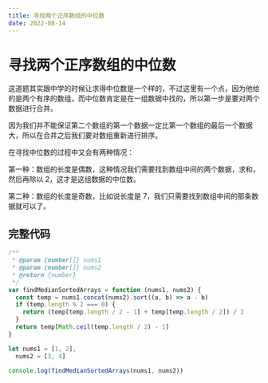 ```yaml
---
title: 寻找两个正序数组的中位数
date: 2022-08-14
---
```


# 寻找两个正序数组的中位数

这道题其实跟中学的时候让求得中位数是一个样的，不过这里有一个点，因为他给的是两个有序的数组，而中位数肯定是在一组数据中找的，所以第一步是要对两个数据进行合并。

因为我们并不能保证第二个数组的第一个数据一定比第一个数组的最后一个数据大，所以在合并之后我们要对数组重新进行排序。

在寻找中位数的过程中又会有两种情况：

第一种：数组的长度是偶数，这种情况我们需要找到数组中间的两个数据，求和，然后再除以 2，这才是这组数据的中位数。

第二种：数组的长度是奇数，比如说长度是 7，我们只需要找到数组中间的那条数据就可以了。

## 完整代码

```javascript
/**
 * @param {number[]} nums1
 * @param {number[]} nums2
 * @return {number}
 */
var findMedianSortedArrays = function (nums1, nums2) {
  const temp = nums1.concat(nums2).sort((a, b) => a - b)
  if (temp.length % 2 === 0) {
    return (temp[temp.length / 2 - 1] + temp[temp.length / 2]) / 2
  }
  return temp[Math.ceil(temp.length / 2) - 1]
}

let nums1 = [1, 2],
  nums2 = [3, 4]

console.log(findMedianSortedArrays(nums1, nums2))
```

<Back />
<Plum />
